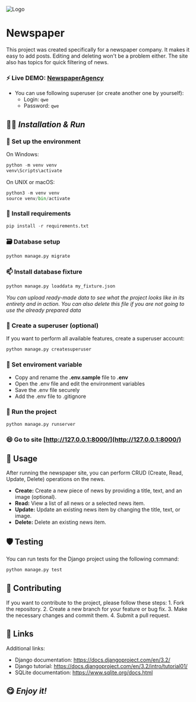 ![Logo](https://arc.york.ac.uk/wp-content/uploads/2020/08/IJESPORTS-logo.png)


# Newspaper

This project was created specifically for a newspaper company. It makes it easy to add posts. Editing and deleting won't be a problem either. The site also has topics for quick filtering of news.
### ⚡ Live DEMO: [NewspaperAgency](https://newspaper-agency-ihdo.onrender.com/)
- You can use following superuser (or create another one by yourself):
    - Login: ```qwe```
    - Password: ```qwe```


## 👩‍💻 _Installation & Run_
### 🧠 Set up the environment 


 On Windows:
```python
python -m venv venv 
venv\Scripts\activate
 ```

 On UNIX or macOS:
```python
python3 -m venv venv 
source venv/bin/activate
 ```

### 👯 Install requirements 
```python
pip install -r requirements.txt
```


### 🗃️ Database setup

```python
python manage.py migrate
```

### 📫 Install database fixture
```python
python manage.py loaddata my_fixture.json
```
_You can upload ready-made data to see what the project looks like in its entirety and in action._
_You can also delete this file if you are not going to use the already prepared data_


### 👥 Create a superuser (optional)
If you want to perform all available features, create a superuser account:
```python
python manage.py createsuperuser
```

### 📝 Set enviroment variable
- Copy and rename the **.env.sample** file to **.env** 
- Open the .env file and edit the environment variables 
- Save the .env file securely 
- Add the .env file to .gitignore 

### 🚀 Run the project
```python
python manage.py runserver
```
### 😄 Go to site [http://127.0.0.1:8000/](http://127.0.0.1:8000/)


## 📰 Usage
After running the newspaper site, you can perform CRUD (Create, Read, Update, Delete) operations on the news.
- **Create:** Create a new piece of news by providing a title, text, and an image (optional).
- **Read:** View a list of all news or a selected news item.
- **Update:** Update an existing news item by changing the title, text, or image.
- **Delete:** Delete an existing news item.


## 🛡️ Testing
You can run tests for the Django project using the following command:
```python
python manage.py test
```


## 📝 Contributing
If you want to contribute to the project, please follow these steps:
    1. Fork the repository.
    2. Create a new branch for your feature or bug fix.
    3. Make the necessary changes and commit them.
    4. Submit a pull request.

## 🔗 Links
Additional links:
- Django documentation: https://docs.djangoproject.com/en/3.2/
- Django tutorial: https://docs.djangoproject.com/en/3.2/intro/tutorial01/
- SQLite documentation: https://www.sqlite.org/docs.html

## 😋 _Enjoy it!_